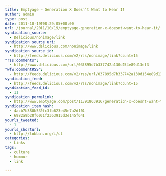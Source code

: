 ```yaml
---
title: Emptyage — Generation X Doesn’t Want to Hear It
author: admin
type: post
date: 2011-10-19T08:29:05+00:00
url: /journal/2011/10/19/emptyage-generation-x-doesnt-want-to-hear-it/
syndication_source:
  - Delicious/nonimage/link
syndication_source_uri:
  - http://www.delicious.com/nonimage/link
syndication_source_id:
  - http://feeds.delicious.com/v2/rss/nonimage/link?count=15
"rss:comments":
  - http://www.delicious.com/url/037895d7b337742a130d154e89d13ef3
"wfw:commentRSS":
  - http://feeds.delicious.com/v2/rss/url/037895d7b337742a130d154e89d13ef3
syndication_feed:
  - http://feeds.delicious.com/v2/rss/nonimage/link?count=15
syndication_feed_id:
  - 11
syndication_permalink:
  - http://www.emptyage.com/post/11591863916/generation-x-doesnt-want-to-hear-it
syndication_item_hash:
  - 4acb7b380b530fc3fb623e45e7a2d104
  - 6982a9b28f6031f2363915d3e145f641
yourls_tweeted:
  - 1
yourls_shorturl:
  - http://lobban.org/i/ct
categories:
  - Links
tags:
  - culture
  - humour
  - link

---
```

